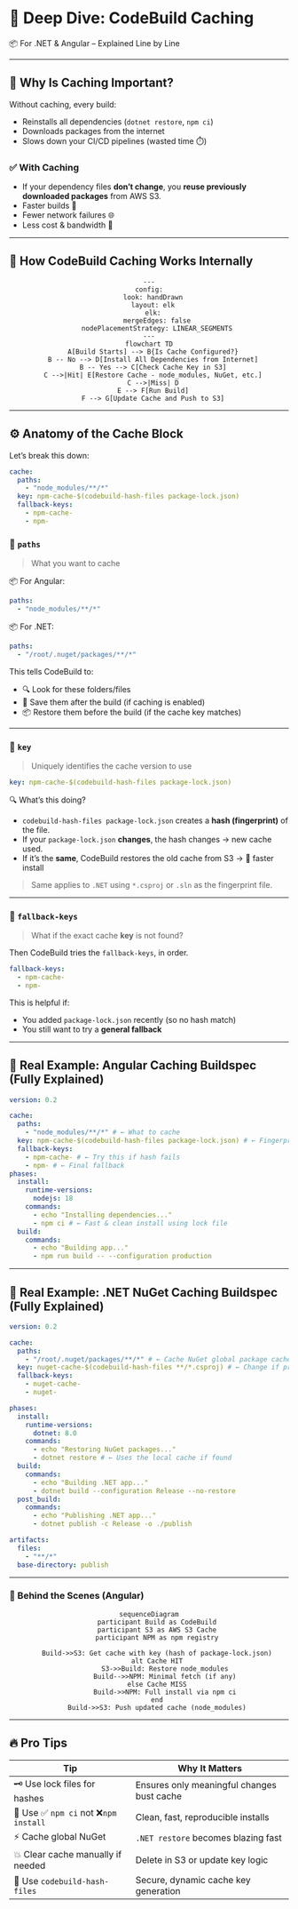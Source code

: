 # 🚀 Deep Dive: CodeBuild Caching

📦 For .NET & Angular – Explained Line by Line

---

## 🤔 Why Is Caching Important?

Without caching, every build:

- Reinstalls all dependencies (`dotnet restore`, `npm ci`)
- Downloads packages from the internet
- Slows down your CI/CD pipelines (wasted time ⏱️)

### ✅ With Caching

- If your dependency files **don’t change**, you **reuse previously downloaded packages** from AWS S3.
- Faster builds 💨
- Fewer network failures 🌐
- Less cost & bandwidth 💸

---

## 🧱 How CodeBuild Caching Works Internally

<div align="center">

```mermaid
---
config:
  look: handDrawn
  layout: elk
  elk:
    mergeEdges: false
    nodePlacementStrategy: LINEAR_SEGMENTS
---
flowchart TD
  A[Build Starts] --> B{Is Cache Configured?}
  B -- No --> D[Install All Dependencies from Internet]
  B -- Yes --> C[Check Cache Key in S3]
  C -->|Hit| E[Restore Cache - node_modules, NuGet, etc.]
  C -->|Miss| D
  E --> F[Run Build]
  F --> G[Update Cache and Push to S3]
```

</div>

---

## ⚙️ Anatomy of the Cache Block

Let’s break this down:

```yaml
cache:
  paths:
    - "node_modules/**/*"
  key: npm-cache-$(codebuild-hash-files package-lock.json)
  fallback-keys:
    - npm-cache-
    - npm-
```

### 🔹 `paths`

> What you want to cache

📦 For Angular:

```yaml
paths:
  - "node_modules/**/*"
```

📦 For .NET:

```yaml
paths:
  - "/root/.nuget/packages/**/*"
```

This tells CodeBuild to:

- 🔍 Look for these folders/files
- 🔄 Save them after the build (if caching is enabled)
- 📦 Restore them before the build (if the cache key matches)

---

### 🔹 `key`

> Uniquely identifies the cache version to use

```yaml
key: npm-cache-$(codebuild-hash-files package-lock.json)
```

🔍 What’s this doing?

- `codebuild-hash-files package-lock.json` creates a **hash (fingerprint)** of the file.
- If your `package-lock.json` **changes**, the hash changes → new cache used.
- If it’s the **same**, CodeBuild restores the old cache from S3 → 🚀 faster install

> Same applies to `.NET` using `*.csproj` or `.sln` as the fingerprint file.

---

### 🔹 `fallback-keys`

> What if the exact cache **key** is not found?

Then CodeBuild tries the `fallback-keys`, in order.

```yaml
fallback-keys:
  - npm-cache-
  - npm-
```

This is helpful if:

- You added `package-lock.json` recently (so no hash match)
- You still want to try a **general fallback**

---

## 🧪 Real Example: Angular Caching Buildspec (Fully Explained)

```yaml
version: 0.2

cache:
  paths:
    - "node_modules/**/*" # ← What to cache
  key: npm-cache-$(codebuild-hash-files package-lock.json) # ← Fingerprint based on dependency file
  fallback-keys:
    - npm-cache- # ← Try this if hash fails
    - npm- # ← Final fallback
phases:
  install:
    runtime-versions:
      nodejs: 18
    commands:
      - echo "Installing dependencies..."
      - npm ci # ← Fast & clean install using lock file
  build:
    commands:
      - echo "Building app..."
      - npm run build -- --configuration production
```

---

## 🧪 Real Example: .NET NuGet Caching Buildspec (Fully Explained)

```yaml
version: 0.2

cache:
  paths:
    - "/root/.nuget/packages/**/*" # ← Cache NuGet global package cache
  key: nuget-cache-$(codebuild-hash-files **/*.csproj) # ← Change if project files change
  fallback-keys:
    - nuget-cache-
    - nuget-

phases:
  install:
    runtime-versions:
      dotnet: 8.0
    commands:
      - echo "Restoring NuGet packages..."
      - dotnet restore # ← Uses the local cache if found
  build:
    commands:
      - echo "Building .NET app..."
      - dotnet build --configuration Release --no-restore
  post_build:
    commands:
      - echo "Publishing .NET app..."
      - dotnet publish -c Release -o ./publish

artifacts:
  files:
    - "**/*"
  base-directory: publish
```

---

### 🧠 Behind the Scenes (Angular)

<div align="center">

```mermaid
sequenceDiagram
    participant Build as CodeBuild
    participant S3 as AWS S3 Cache
    participant NPM as npm registry

    Build->>S3: Get cache with key (hash of package-lock.json)
    alt Cache HIT
        S3->>Build: Restore node_modules
        Build-->>NPM: Minimal fetch (if any)
    else Cache MISS
        Build->>NPM: Full install via npm ci
    end
    Build->>S3: Push updated cache (node_modules)
```

</div>

---

## 🔥 Pro Tips

<div align="center">

| Tip                                    | Why It Matters                             |
| -------------------------------------- | ------------------------------------------ |
| 🗝️ Use lock files for hashes           | Ensures only meaningful changes bust cache |
| 🧹 Use ✅ `npm ci` not ❌`npm install` | Clean, fast, reproducible installs         |
| ⚡ Cache global NuGet                  | `.NET restore` becomes blazing fast        |
| 💥 Clear cache manually if needed      | Delete in S3 or update key logic           |
| 🧪 Use `codebuild-hash-files`          | Secure, dynamic cache key generation       |

</div>
